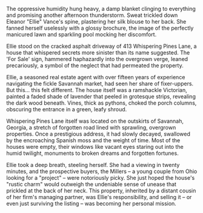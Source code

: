 The oppressive humidity hung heavy, a damp blanket clinging to everything and promising another afternoon thunderstorm. Sweat trickled down Eleanor "Ellie" Vance's spine, plastering her silk blouse to her back. She fanned herself uselessly with a glossy brochure, the image of the perfectly manicured lawn and sparkling pool mocking her discomfort.

Ellie stood on the cracked asphalt driveway of 413 Whispering Pines Lane, a house that whispered secrets more sinister than its name suggested. The 'For Sale' sign, hammered haphazardly into the overgrown verge, leaned precariously, a symbol of the neglect that had permeated the property.

Ellie, a seasoned real estate agent with over fifteen years of experience navigating the fickle Savannah market, had seen her share of fixer-uppers. But this… this felt different. The house itself was a ramshackle Victorian, painted a faded shade of lavender that peeled in grotesque strips, revealing the dark wood beneath. Vines, thick as pythons, choked the porch columns, obscuring the entrance in a green, leafy shroud.

Whispering Pines Lane itself was located on the outskirts of Savannah, Georgia, a stretch of forgotten road lined with sprawling, overgrown properties. Once a prestigious address, it had slowly decayed, swallowed by the encroaching Spanish moss and the weight of time. Most of the houses were empty, their windows like vacant eyes staring out into the humid twilight, monuments to broken dreams and forgotten fortunes.

Ellie took a deep breath, steeling herself. She had a viewing in twenty minutes, and the prospective buyers, the Millers – a young couple from Ohio looking for a "project" – were notoriously picky. She just hoped the house's "rustic charm" would outweigh the undeniable sense of unease that prickled at the back of her neck. This property, inherited by a distant cousin of her firm's managing partner, was Ellie's responsibility, and selling it – or even just surviving the listing – was becoming her personal mission.
